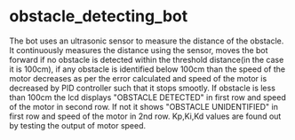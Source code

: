 # obstacle_detecting_bot
The bot uses an ultrasonic sensor to measure the distance of the obstacle. It continuously measures the distance using the sensor, moves the bot forward if no obstacle is detected within the threshold distance(in the case it is 100cm), if any obstacle is identified below 100cm than the speed of the motor decreases as per the error calculated and speed of the motor is decreased by PID controller such that it stops smootly.
If obstacle is less than 100cm the lcd displays "OBSTACLE DETECTED" in first row and speed of the motor in second row.
If not it shows "OBSTACLE UNIDENTIFIED" in first row and speed of the motor in 2nd row.
Kp,Ki,Kd values are found out by testing the output of motor speed.
